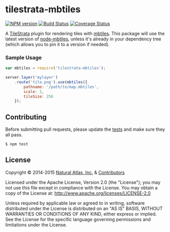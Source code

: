 # tilestrata-mbtiles
[![NPM version](http://img.shields.io/npm/v/tilestrata-mapnik.svg?style=flat)](https://www.npmjs.org/package/tilestrata-mapnik)
[![Build Status](https://travis-ci.org/naturalatlas/tilestrata-mapnik.svg)](https://travis-ci.org/naturalatlas/tilestrata-mapnik)
[![Coverage Status](http://img.shields.io/coveralls/naturalatlas/tilestrata-mapnik/master.svg?style=flat)](https://coveralls.io/r/naturalatlas/tilestrata-mapnik)

A [TileStrata](https://github.com/naturalatlas/tilestrata) plugin for rendering tiles with [mbtiles](http://mapbox.com/). This package will use the latest version of [node-mbtiles](https://github.com/mapbox/node-mbtiles), unless it's already in your dependency tree (which allows you to pin it to a version if needed).


### Sample Usage

```js
var mbtiles = require('tilestrata-mbtiles');

server.layer('mylayer')
    .route('tile.png').use(mbtiles({
        pathname: '/path/to/map.mbtiles',
        scale: 1,
        tileSize: 256
    });
```

## Contributing

Before submitting pull requests, please update the [tests](test) and make sure they all pass.

```sh
$ npm test
```

## License

Copyright &copy; 2014-2015 [Natural Atlas, Inc.](https://github.com/naturalatlas) & [Contributors](https://github.com/naturalatlas/tilestrata-mapnik/graphs/contributors)

Licensed under the Apache License, Version 2.0 (the "License"); you may not use this file except in compliance with the License. You may obtain a copy of the License at: http://www.apache.org/licenses/LICENSE-2.0

Unless required by applicable law or agreed to in writing, software distributed under the License is distributed on an "AS IS" BASIS, WITHOUT WARRANTIES OR CONDITIONS OF ANY KIND, either express or implied. See the License for the specific language governing permissions and limitations under the License.
